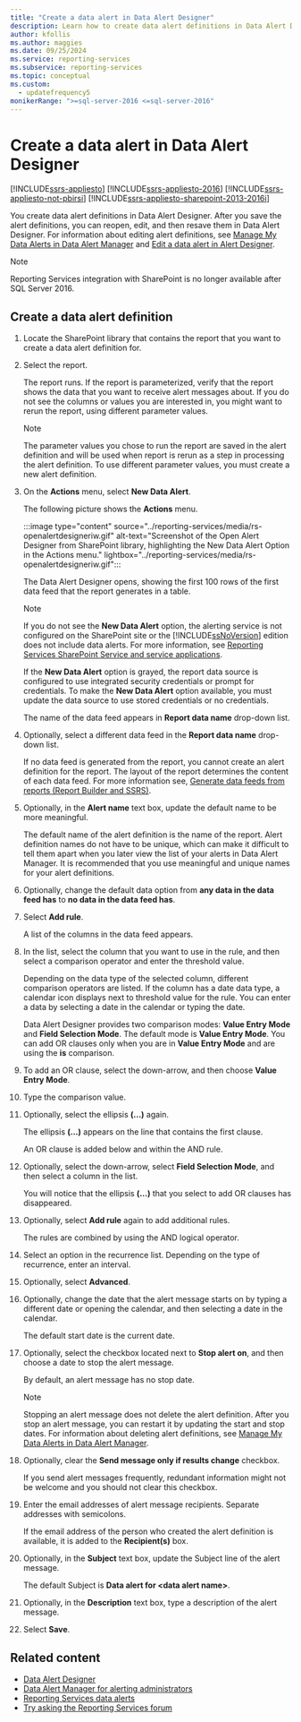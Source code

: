 ```yaml
---
title: "Create a data alert in Data Alert Designer"
description: Learn how to create data alert definitions in Data Alert Designer. Also, learn about editing the alerts and saving the edits when you're finished.
author: kfollis
ms.author: maggies
ms.date: 09/25/2024
ms.service: reporting-services
ms.subservice: reporting-services
ms.topic: conceptual
ms.custom:
  - updatefrequency5
monikerRange: ">=sql-server-2016 <=sql-server-2016"
---
```


# Create a data alert in Data Alert Designer

[!INCLUDE[ssrs-appliesto](../includes/ssrs-appliesto.md)] [!INCLUDE[ssrs-appliesto-2016](../includes/ssrs-appliesto-2016.md)] [!INCLUDE[ssrs-appliesto-not-pbirsi](../includes/ssrs-appliesto-not-pbirs.md)] [!INCLUDE[ssrs-appliesto-sharepoint-2013-2016i](../includes/ssrs-appliesto-sharepoint-2013-2016.md)]

You create data alert definitions in Data Alert Designer. After you save the alert definitions, you can reopen, edit, and then resave them in Data Alert Designer. For information about editing alert definitions, see [Manage My Data Alerts in Data Alert Manager](../reporting-services/manage-my-data-alerts-in-data-alert-manager.md) and [Edit a data alert in Alert Designer](../reporting-services/edit-a-data-alert-in-alert-designer.md).

> [!NOTE]
> Reporting Services integration with SharePoint is no longer available after SQL Server 2016.

## Create a data alert definition
 
1.  Locate the SharePoint library that contains the report that you want to create a data alert definition for.  
  
2.  Select the report.  
  
     The report runs. If the report is parameterized, verify that the report shows the data that you want to receive alert messages about. If you do not see the columns or values you are interested in, you might want to rerun the report, using different parameter values.  
  
    > [!NOTE]  
    >  The parameter values you chose to run the report are saved in the alert definition and will be used when report is rerun as a step in processing the alert definition. To use different parameter values, you must create a new alert definition.  
  
3.  On the **Actions** menu, select **New Data Alert**.  
  
     The following picture shows the **Actions** menu.
  
     :::image type="content" source="../reporting-services/media/rs-openalertdesigneriw.gif" alt-text="Screenshot of the Open Alert Designer from SharePoint library, highlighting the New Data Alert Option in the Actions menu." lightbox="../reporting-services/media/rs-openalertdesigneriw.gif":::

     The Data Alert Designer opens, showing the first 100 rows of the first data feed that the report generates in a table.  
  
    > [!NOTE]  
    >  If you do not see the **New Data Alert** option, the alerting service is not configured on the SharePoint site or the [!INCLUDE[ssNoVersion](../includes/ssnoversion-md.md)] edition does not include data alerts. For more information, see [Reporting Services SharePoint Service and service applications](../reporting-services/report-server-sharepoint/reporting-services-sharepoint-service-and-service-applications.md).  
    >   
    >  If the **New Data Alert** option is grayed, the report data source is configured to use integrated security credentials or prompt for credentials. To make the **New Data Alert** option available, you must update the data source to use stored credentials or no credentials.  
  
     The name of the data feed appears in **Report data name** drop-down list.  
  
4.  Optionally, select a different data feed in the **Report data name** drop-down list.  
  
     If no data feed is generated from the report, you cannot create an alert definition for the report. The layout of the report determines the content of each data feed. For more information see, [Generate data feeds from reports &#40;Report Builder and SSRS&#41;](../reporting-services/report-builder/generating-data-feeds-from-reports-report-builder-and-ssrs.md).  
  
5.  Optionally, in the **Alert name** text box, update the default name to be more meaningful.  
  
     The default name of the alert definition is the name of the report. Alert definition names do not have to be unique, which can make it difficult to tell them apart when you later view the list of your alerts in Data Alert Manager. It is recommended that you use meaningful and unique names for your alert definitions.  
  
6.  Optionally, change the default data option from **any data in the data feed has** to **no data in the data feed has**.  
  
7.  Select **Add rule**.  
  
     A list of the columns in the data feed appears.  
  
8.  In the list, select the column that you want to use in the rule, and then select a comparison operator and enter the threshold value.  
  
     Depending on the data type of the selected column, different comparison operators are listed. If the column has a date data type, a calendar icon displays next to threshold value for the rule. You can enter a data by selecting a date in the calendar or typing the date.  
  
     Data Alert Designer provides two comparison modes: **Value Entry Mode** and **Field Selection Mode**. The default mode is **Value Entry Mode**. You can add OR clauses only when you are in **Value Entry Mode** and are using the **is** comparison.  
  
9. To add an OR clause, select the down-arrow, and then choose **Value Entry Mode**.  
  
10. Type the comparison value.  
  
11. Optionally, select the ellipsis **(...)** again.  
  
     The ellipsis **(...)** appears on the line that contains the first clause.  
  
     An OR clause is added below and within the AND rule.  
  
12. Optionally, select the down-arrow, select **Field Selection Mode**, and then select a column in the list.  
  
     You will notice that the ellipsis **(...)** that you select to add OR clauses has disappeared.  
  
13. Optionally, select **Add rule** again to add additional rules.  
  
     The rules are combined by using the AND logical operator.  
  
14. Select an option in the recurrence list. Depending on the type of recurrence, enter an interval.  
  
15. Optionally, select **Advanced**.  
  
16. Optionally, change the date that the alert message starts on by typing a different date or opening the calendar, and then selecting a date in the calendar.  
  
     The default start date is the current date.  
  
17. Optionally, select the checkbox located next to **Stop alert on**, and then choose a date to stop the alert message.  
  
     By default, an alert message has no stop date.  
  
    > [!NOTE]  
    >  Stopping an alert message does not delete the alert definition. After you stop an alert message, you can restart it by updating the start and stop dates. For information about deleting alert definitions, see [Manage My Data Alerts in Data Alert Manager](../reporting-services/manage-my-data-alerts-in-data-alert-manager.md).  
  
18. Optionally, clear the **Send message only if results change** checkbox.  
  
     If you send alert messages frequently, redundant information might not be welcome and you should not clear this checkbox.  
  
19. Enter the email addresses of alert message recipients. Separate addresses with semicolons.  
  
     If the email address of the person who created the alert definition is available, it is added to the **Recipient(s)** box.  
  
20. Optionally, in the **Subject** text box, update the Subject line of the alert message.  
  
     The default Subject is **Data alert for \<data alert name>**.  
  
21. Optionally, in the **Description** text box, type a description of the alert message.  
  
22. Select **Save**.  

## Related content

- [Data Alert Designer](../reporting-services/data-alert-designer.md)
- [Data Alert Manager for alerting administrators](../reporting-services/data-alert-manager-for-alerting-administrators.md)
- [Reporting Services data alerts](../reporting-services/reporting-services-data-alerts.md)
- [Try asking the Reporting Services forum](https://go.microsoft.com/fwlink/?LinkId=620231)
